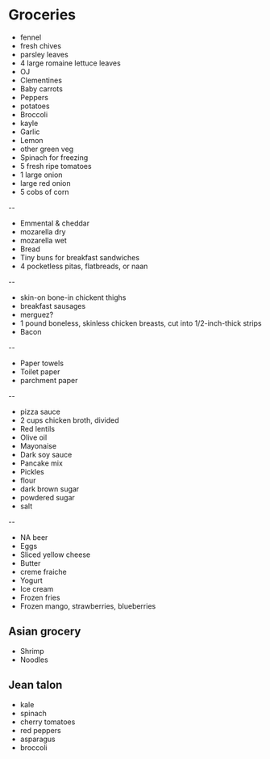 # Groceries

- fennel
- fresh chives
- parsley leaves
- 4 large romaine lettuce leaves
- OJ
- Clementines
- Baby carrots
- Peppers
- potatoes
- Broccoli
- kayle
- Garlic
- Lemon
- other green veg
- Spinach for freezing
- 5 fresh ripe tomatoes
- 1 large onion
- large red onion
- 5 cobs of corn

--

- Emmental & cheddar
- mozarella dry
- mozarella wet
- Bread
- Tiny buns for breakfast sandwiches
- 4 pocketless pitas, flatbreads, or naan

--

- skin-on bone-in chickent thighs
- breakfast sausages
- merguez?
- 1 pound boneless, skinless chicken breasts, cut into 1/2-inch-thick strips
- Bacon

--

- Paper towels
- Toilet paper
- parchment paper

--

- pizza sauce
- 2 cups chicken broth, divided
- Red lentils
- Olive oil
- Mayonaise
- Dark soy sauce
- Pancake mix
- Pickles
- flour
- dark brown sugar
- powdered sugar
- salt

--

- NA beer
- Eggs
- Sliced yellow cheese
- Butter
- creme fraiche
- Yogurt
- Ice cream
- Frozen fries
- Frozen mango, strawberries, blueberries

## Asian grocery

- Shrimp
- Noodles

## Jean talon

- kale
- spinach
- cherry tomatoes
- red peppers
- asparagus
- broccoli
